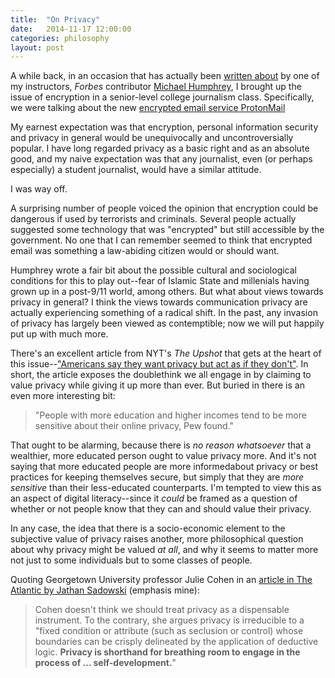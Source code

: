 ```yaml
---
title:  "On Privacy"
date:   2014-11-17 12:00:00
categories: philosophy
layout: post
---
```


A while back, in an occasion that has actually been [written about](http://www.forbes.com/sites/michaelhumphrey/2014/09/11/911-vs-snowden-my-students-surprising-debate-about-privacy-and-government/) by one of my instructors, *Forbes* contributor [Michael Humphrey](http://www.forbes.com/sites/michaelhumphrey/), I brought up the issue of encryption in a senior-level college journalism class.  Specifically, we were talking about the new [encrypted email service ProtonMail](https://protonmail.ch/index.php)

My earnest expectation was that encryption, personal information security and privacy in general would be unequivocally and uncontroversially popular.  I have long regarded privacy as a basic right and as an absolute good, and my naive expectation was that any journalist, even (or perhaps especially) a student journalist, would have a similar attitude.

I was way off.

A surprising number of people voiced the opinion that encryption could be dangerous if used by terrorists and criminals.  Several people actually suggested some technology that was "encrypted" but still accessible by the government.  No one that I can remember seemed to think that encrypted email was something a law-abiding citizen would or should want. 

Humphrey wrote a fair bit about the possible cultural and sociological conditions for this to play out--fear of Islamic State and millenials having grown up in a post-9/11 world, among others.  But what about views towards privacy in general?  I think the views towards communication privacy are actually experiencing something of a radical shift. In the past, any invasion of privacy has largely been viewed as contemptible; now we will put happily put up with much more.

There's an excellent article from NYT's *The Upshot* that gets at the heart of this issue--["Americans say they want privacy but act as if they don't"](http://www.nytimes.com/2014/11/13/upshot/americans-say-they-want-privacy-but-act-as-if-they-dont.html?hp&action=click&pgtype=Homepage&module=mini-moth&region=top-stories-below&WT.nav=top-stories-below&_r=2&abt=0002&abg=1). In short, the article exposes the doublethink we all engage in by claiming to value privacy while giving it up more than ever. But buried in there is an even more interesting bit:

> "People with more education and higher incomes tend to be more sensitive about their online privacy, Pew found."

That ought to be alarming, because there is *no reason whatsoever* that a wealthier, more educated person ought to value privacy more. And it's not saying that more educated people are more informedabout privacy or best practices for keeping themselves secure, but simply that they are *more sensitive* than their less-educated counterparts.  I'm tempted to view this as an aspect of digital literacy--since it *could* be framed as a question of whether or not people know that they can and should value their privacy.

In any case, the idea that there is a socio-economic element to the subjective value of privacy raises another, more philosophical question about why privacy might be valued *at all*, and why it seems to matter more not just to some individuals but to some classes of people.

Quoting Georgetown University professor Julie Cohen in an [article in The Atlantic by Jathan Sadowski](http://theatln.tc/1z3yD80) (emphasis mine):

> Cohen doesn't think we should treat privacy as a dispensable instrument. To the contrary, she argues privacy is irreducible to a "fixed condition or attribute (such as seclusion or control) whose boundaries can be crisply delineated by the application of deductive logic. **Privacy is shorthand for breathing room to engage in the process of ... self-development.**"





